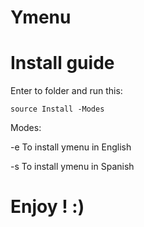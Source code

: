 # Ymenu

# Install guide
Enter to folder and run this: 

```
source Install -Modes
```

Modes:

-e  To install ymenu in English

-s  To install ymenu in Spanish

# Enjoy ! :)
